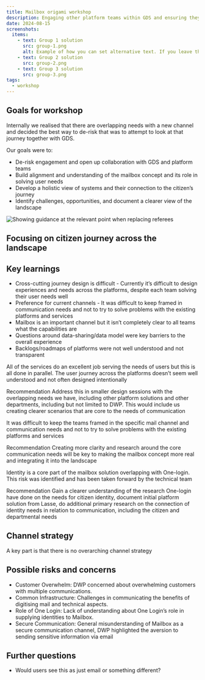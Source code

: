 ```yaml
---
title: Mailbox origami workshop
description: Engaging other platform teams within GDS and ensuring they understand and collaborate with the mailbox platform, with the aim of transforming the citizen experience
date: 2024-08-15
screenshots:
  items:
    - text: Group 1 solution
      src: group-1.png
      alt: Example of how you can set alternative text. If you leave this off, the default alt text will be 'Screenshot of [image title]'.
    - text: Group 2 solution
      src: group-2.png
    - text: Group 3 solution
      src: group-3.png
tags:
  - workshop
---
```

## Goals for workshop
Internally we realised that there are overlapping needs with a new channel and decided the best way to de-risk that was to attempt to look at that journey together with GDS.

Our goals were to:

- De-risk engagement and open up collaboration with GDS and platform teams
- Build alignment and understanding of the mailbox concept and its role in solving user needs
- Develop a holistic view of systems and their connection to the citizen’s journey
- Identify challenges, opportunities, and document a clearer view of the landscape

![Showing guidance at the relevant point when replacing referees](workshop.jpg)

## Focusing on citizen journey across the landscape


## Key learnings
- Cross-cutting journey design is difficult - Currently it’s difficult to design experiences and needs across the platforms, despite each team solving their user needs well
- Preference for current channels - It was difficult to keep framed in communication needs and not to try to solve problems with the existing platforms and services
- Mailbox is an important channel but it isn’t completely clear to all teams what the capabilities are
- Questions around data-sharing/data model were key barriers to the overall experience
- Backlogs/roadmaps of platforms were not well understood and not transparent



All of the services do an excellent job serving the needs of users but this is all done in parallel. The user journey across the platforms doesn’t seem well understood and not often designed intentionally

Recommendation Address this in smaller design sessions with the overlapping needs we have, including other platform solutions and other departments, including but not limited to DWP. This would include us creating clearer scenarios that are core to the needs of communication

It was difficult to keep the teams framed in the specific mail channel and communication needs and not to try to solve problems with the existing platforms and services

Recommendation Creating more clarity and research around the core communication needs will be key to making the mailbox concept more real and integrating it into the landscape

Identity is a core part of the mailbox solution overlapping with One-login. This risk was identified and has been taken forward by the technical team

Recommendation Gain a clearer understanding of the research One-login have done on the needs for citizen identity, document initial platform solution from Lasse, do additional primary research on the connection of identity needs in relation to communication, including the citizen and departmental needs

## Channel strategy
A key part is that there is no overarching channel strategy

## Possible risks and concerns
- Customer Overwhelm: DWP concerned about overwhelming customers with multiple communications.
- Common Infrastructure: Challenges in communicating the benefits of digitising mail and technical aspects.
- Role of One Login: Lack of understanding about One Login’s role in supplying identities to Mailbox.
- Secure Communication: General misunderstanding of Mailbox as a secure communication channel, DWP highlighted the aversion to sending sensitive information via email

## Further questions
- Would users see this as just email or something different?
